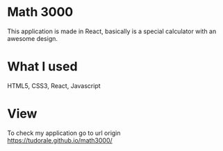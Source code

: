 #  Math 3000
This application is made in React, basically is a special calculator with an awesome design.
# What I used
HTML5, CSS3, React, Javascript
# View
To check my application go to url origin https://tudorale.github.io/math3000/
